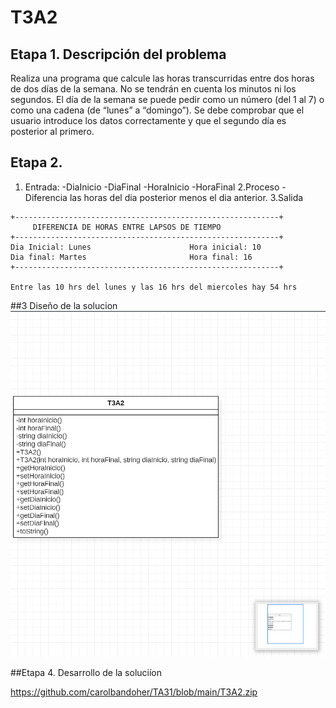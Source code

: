 # T3A2

## Etapa 1. Descripción del problema 
Realiza una programa que calcule las horas transcurridas entre dos horas de dos días de la semana. No se tendrán en cuenta los minutos ni los segundos. El día de la semana se puede pedir como un número (del 1 al 7) o como una cadena (de “lunes” a “domingo”). Se debe comprobar que el usuario introduce los datos correctamente y que el segundo día es posterior al primero.

## Etapa 2.
1. Entrada:
-DiaInicio
-DiaFinal
-HoraInicio
-HoraFinal
2.Proceso
-Diferencia las horas del dia posterior menos el dia anterior.
3.Salida
~~~
+-----------------------------------------------------------+
     DIFERENCIA DE HORAS ENTRE LAPSOS DE TIEMPO
+-----------------------------------------------------------+
Dia Inicial: Lunes                      Hora inicial: 10
Dia final: Martes                       Hora final: 16
+-----------------------------------------------------------+

Entre las 10 hrs del lunes y las 16 hrs del miercoles hay 54 hrs

~~~

##3 Diseño de la solucion
![](https://github.com/carolbandoher/TA31/blob/main/T3A2.png)


##Etapa 4. Desarrollo de la soluciíon 

https://github.com/carolbandoher/TA31/blob/main/T3A2.zip
